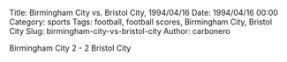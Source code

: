 Title: Birmingham City vs. Bristol City, 1994/04/16
Date: 1994/04/16 00:00
Category: sports
Tags: football, football scores, Birmingham City, Bristol City
Slug: birmingham-city-vs-bristol-city
Author: carbonero


Birmingham City 2 - 2 Bristol City
